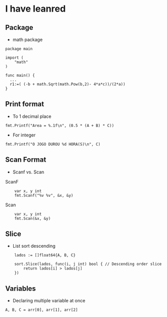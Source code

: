 # I have leanred

## Package

- math package

```
package main

import (
	"math"
)

func main() {
  ...
  r1:=( (-b + math.Sqrt(math.Pow(b,2)- 4*a*c))/(2*a))
}
```

## Print format

- To 1 decimal place

`fmt.Printf("Area = %.1f\n", (0.5 * (A + B) * C))
`

- For integer

`fmt.Printf("O JOGO DUROU %d HORA(S)\n", C)`

## Scan Format

- Scanf vs. Scan

ScanF

```
	var x, y int
	fmt.Scanf("%v %v", &x, &y)
```

Scan

```
	var x, y int
	fmt.Scan(&x, &y)
```

## Slice

- List sort descending

```
	lados := []float64{A, B, C}

	sort.Slice(lados, func(i, j int) bool { // Descending order slice
		return lados[i] > lados[j]
	})
```

## Variables

- Declaring multiple variable at once

`A, B, C = arr[0], arr[1], arr[2]`
